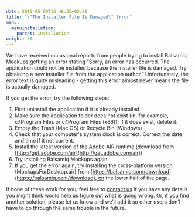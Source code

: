```yaml
---
date: 2015-05-09T16:46:35+02:00
title: "\"The Installer File Is Damaged\" Error"
menu:
  menuinstallation:
    parent: installation
weight: 30
---
```

We have received occasional reports from people trying to install Balsamiq Mockups getting an error stating “Sorry, an error has occurred. The application could not be installed because the installer file is damaged. Try obtaining a new installer file from the application author.” Unfortunately, the error text is quite misleading - getting this error almost never means the file is actually damaged.

If you get the error, try the following steps:

1.  First uninstall the application if it is already installed
2.  Make sure the application folder does not exist (in, for example, c:\Program Files or c:\Program Files (x86)). If it does exist, delete it.
3.  Empty the Trash (Mac OS) or Recycle Bin (Windows)
4.  Check that your computer's system clock is correct. Correct the date and time if it not current.
5.  Install the latest version of the Adobe AIR runtime (download from [http://get.adobe.com/air](http://get.adobe.com/air))
6.  Try installing Balsamiq Mockups again
7.  If you get the error again, try installing the cross-platform version (MockupsForDesktop.air) from [https://balsamiq.com/download](https://balsamiq.com/download), on the lower half of the page.

If none of these work for you, feel free to [contact us](https://balsamiq.com/company/contact/) if you have any details you might think would help us figure out what is going wrong. Or, if you find another solution, please let us know and we’ll add it so other users don’t have to go through the same trouble in the future.

